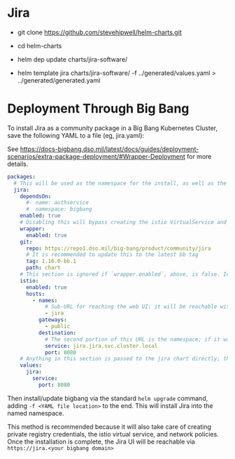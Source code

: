 # Jira

* git clone https://github.com/stevehipwell/helm-charts.git

* cd helm-charts

* helm dep update charts/jira-software/

* helm template jira charts/jira-software/ -f ../generated/values.yaml > ../generated/generated.yaml


# Deployment Through Big Bang

To install Jira as a community package in a Big Bang Kubernetes Cluster, save the following YAML to a file (eg, jira.yaml):

See https://docs-bigbang.dso.mil/latest/docs/guides/deployment-scenarios/extra-package-deployment/#Wrapper-Deployment for more details.

```yaml
packages:
  # This will be used as the namespace for the install, as well as the name of the helm release. If this is changed, the destination service (below) needs to also be changed.
  jira:
    dependsOn:
      #- name: authservice
      #  namespace: bigbang
    enabled: true
    # Disabling this will bypass creating the istio VirtualService and NetworkPolicies.
    wrapper:
      enabled: true
    git:
      repo: https://repo1.dso.mil/big-bang/product/community/jira
      # It is recommended to update this to the latest bb tag
      tag: 1.16.0-bb.1
      path: chart
    # This section is ignored if `wrapper.enabled`, above, is false. In this case, creation of an ingress for web access is left as an exercise for the reader.
    istio:
      enabled: true
      hosts:
        - names:
            # Sub-URL for reaching the web UI; it will be reachable with this, plus your bigbang domain, eg, jira.bigbang.dev.
            - jira
          gateways:
            - public
          destination:
            # The second portion of this URL is the namespace; if it was changed above, it needs to be changed here as well.
            service: jira.jira.svc.cluster.local
            port: 8080
    # Anything in this section is passed to the jira chart directly; this allows all of your bigbang configuration to be in a single place.
    values:
      jira:
        service:
          port: 8080

```

Then install/update bigbang via the standard `helm upgrade` command, adding `-f <YAML file location>` to the end. This will install Jira into the named namespace. 

This method is recommended because it will also take care of creating private registry credentials, the istio virtual service, and network policies. Once the installation is complete, the Jira UI will be reachable via `https://jira.<your bigbang domain>`
